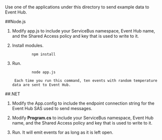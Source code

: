 Use one of the applications under this directory to send example data to Event Hub.

##Node.js

1. Modify app.js to include your ServiceBus namespace, Event Hub name, and the Shared Access policy and key that is used to write to it.

2. Install modules.

				npm install

3. Run.

				node app.js

		Each time you run this command, ten events with random temperature data are sent to Event Hub.

##.NET

1. Modify the App.config to include the endpoint connection string for the Event Hub SAS used to send messages.

<add key="Microsoft.ServiceBus.ConnectionString" value="Endpoint=sb://[your namespace].servicebus.windows.net;SharedAccessKeyName=RootManageSharedAccessKey;SharedAccessKey=[your secret]" />

2. Modify **Program.cs** to include your ServiceBus namespace, Event Hub name, and the Shared Access policy and key that is used to write to it.

3. Run. It will emit events for as long as it is left open.
